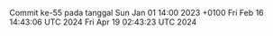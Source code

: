 Commit ke-55 pada tanggal Sun Jan 01 14:00 2023 +0100
Fri Feb 16 14:43:06 UTC 2024
Fri Apr 19 02:43:23 UTC 2024
